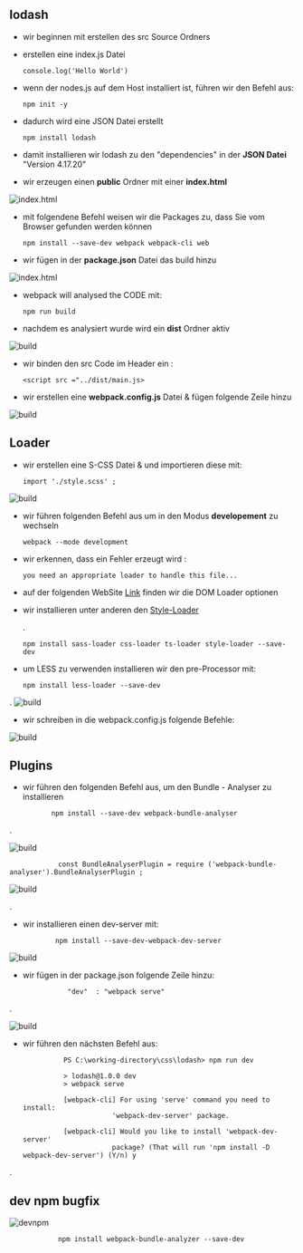 ## lodash
-   wir beginnen mit erstellen des src Source Ordners
-   erstellen eine index.js Datei

        console.log('Hello World')

-   wenn der nodes.js auf dem Host installiert ist, führen wir den Befehl aus:

        npm init -y

-   dadurch wird eine JSON Datei erstellt

        npm install lodash

-   damit installieren  wir lodash zu den "dependencies" in der **JSON Datei** "Version 4.17.20"

-   wir erzeugen einen **public** Ordner mit einer **index.html**

![index.html](./screens/index.jpg)

-   mit folgendene Befehl weisen wir die Packages zu, dass Sie vom Browser gefunden werden können

        npm install --save-dev webpack webpack-cli web

-   wir fügen in der **package.json** Datei das build hinzu

![index.html](./screens/package.json-build.jpg)

-   webpack will analysed the CODE mit:

        npm run build

-   nachdem es analysiert wurde wird ein **dist** Ordner aktiv

![build](./screens/build.jpg)
-   wir binden den src Code im Header ein :

        <script src ="../dist/main.js>

-   wir erstellen eine **webpack.config.js** Datei & fügen folgende Zeile hinzu

![build](./screens/webpack.jpg)

## Loader
-   wir erstellen eine S-CSS Datei & und importieren diese mit:

        import './style.scss' ;

![build](./screens/scss.jpg)

-   wir führen folgenden Befehl aus um in den Modus **developement** zu wechseln
                
        webpack --mode development

-   wir erkennen, dass ein Fehler erzeugt wird :

        you need an appropriate loader to handle this file...

-   auf der folgenden WebSite  [Link](https://webpack.js.org/)
finden wir die DOM Loader optionen
-   wir installieren unter anderen den [Style-Loader](https://webpack.js.org/concepts/loaders/)
        

    .

        npm install sass-loader css-loader ts-loader style-loader --save-dev
        

-    um LESS zu verwenden installieren wir den pre-Processor mit:

         npm install less-loader --save-dev
.
       ![build](./screens/LESS.jpg)



-   wir schreiben in die webpack.config.js folgende Befehle:

![build](./screens/module-rules.jpg)


## Plugins

-    wir führen den folgenden Befehl aus, um den Bundle - Analyser zu installieren

        
                npm install --save-dev webpack-bundle-analyser
.

![build](./screens/analyser.jpg)

                const BundleAnalyserPlugin = require ('webpack-bundle-analyser').BundleAnalyserPlugin ;


![build](./screens/plugin.jpg)

.

-   wir installieren einen dev-server mit:

                npm install --save-dev-webpack-dev-server

![build](./screens/devServer.jpg)

-    wir fügen in der package.json folgende Zeile hinzu:

                    "dev"  : "webpack serve"
.

![build](./screens/package.json-dev.jpg)

- wir führen den nächsten Befehl aus:

                PS C:\working-directory\css\lodash> npm run dev

                > lodash@1.0.0 dev
                > webpack serve   

                [webpack-cli] For using 'serve' command you need to install:
                            'webpack-dev-server' package.
                
                [webpack-cli] Would you like to install 'webpack-dev-server'
                            package? (That will run 'npm install -D webpack-dev-server') (Y/n) y

.

## dev npm  bugfix

![devnpm](./screens/devnpm.JPG)


                npm install webpack-bundle-analyzer --save-dev






